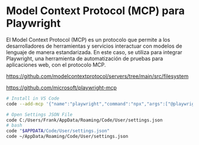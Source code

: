 # Model Context Protocol (MCP) para Playwright

El Model Context Protocol (MCP) es un protocolo que permite a los desarrolladores de herramientas y servicios interactuar con modelos de lenguaje de manera estandarizada. En este caso, se utiliza para integrar Playwright, una herramienta de automatización de pruebas para aplicaciones web, con el protocolo MCP.

https://github.com/modelcontextprotocol/servers/tree/main/src/filesystem

https://github.com/microsoft/playwright-mcp

```sh
# Install in VS Code
code --add-mcp '{"name":"playwright","command":"npx","args":["@playwright/mcp@latest"]}'

# Open Settings JSON File
code C:/Users/Frank/AppData/Roaming/Code/User/settings.json
# bash
code "$APPDATA/Code/User/settings.json"
code ~/AppData/Roaming/Code/User/settings.json
```
